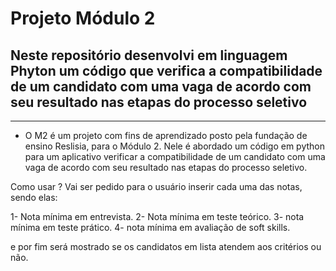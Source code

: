 # Projeto Módulo 2
## Neste repositório desenvolvi em linguagem Phyton um código que verifica a compatibilidade de um candidato com uma vaga de acordo com seu resultado nas etapas do processo seletivo
---

* O M2 é um projeto com fins de aprendizado posto pela fundação de ensino Reslisia, para o Módulo 2. 
Nele é abordado um código em python para um aplicativo verificar a compatibilidade de um candidato com uma vaga de acordo com seu resultado nas etapas do processo seletivo.


Como usar ? 
Vai ser pedido para o usuário inserir cada uma das notas, sendo elas:

1-	Nota mínima em entrevista.
2-	Nota mínima em teste teórico.
3-	nota mínima em teste prático.
4-	nota mínima em avaliação de soft skills.

e por fim será mostrado se os candidatos em lista atendem aos critérios ou não.
